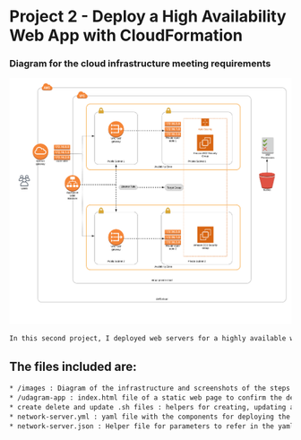 # Project 2 - Deploy a High Availability Web App with CloudFormation

### Diagram for the cloud infrastructure meeting requirements

![img-1](images/diagram-project-two.png)

```sh
In this second project, I deployed web servers for a highly available web app using CloudFormation. I wrote the code that creates and deploys the infrastructure and application for an Instagram-like app from the ground up. First I deployed the networking components, followed by servers, security roles and software.
```

## The files included are:

```sh
* /images : Diagram of the infrastructure and screenshots of the steps followed in this project.
* /udagram-app : index.html file of a static web page to confirm the deployment was successfull.
* create delete and update .sh files : helpers for creating, updating and deleting the stack in CloudFormation.
* network-server.yml : yaml file with the components for deploying the network and servers in CloudFormation
* network-server.json : Helper file for parameters to refer in the yaml file.
```
